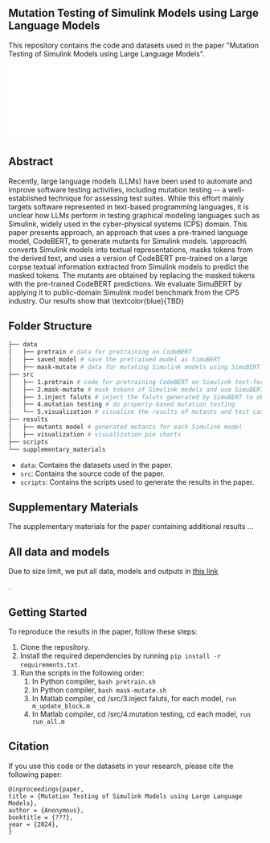 ## Mutation Testing of Simulink Models using Large Language Models

This repository contains the code and datasets used in the paper "Mutation Testing of Simulink Models using Large Language
Models". 

![Example Image](src/pipeline.pdf)

## Abstract

Recently, large language models (LLMs) have been used to automate and improve software testing activities, including mutation testing -- a well-established technique for assessing test suites. While this effort mainly targets software represented in text-based programming languages, it is unclear how LLMs perform in testing graphical modeling languages such as Simulink, widely used in the cyber-physical systems (CPS) domain. This paper presents approach, an approach that uses a pre-trained language model, CodeBERT, to generate mutants for Simulink models. \approach\ converts Simulink models into textual representations, masks tokens from the derived text, and uses a version of CodeBERT pre-trained on a large corpse textual information extracted from Simulink models to predict the masked tokens. The mutants are obtained by replacing the masked tokens with the pre-trained CodeBERT predictions. We evaluate SimuBERT by applying it to public-domain Simulink model benchmark from the CPS industry. Our results show that \textcolor{blue}{TBD}

## Folder Structure

```bash
├── data
│   ├── pretrain # data for pretraining on CodeBERT
│   ├── saved_model # save the pretrained model as SimuBERT
│   ├── mask-mutate # data for mutating Simulink models using SimuBERT
├── src
│   ├── 1.pretrain # code for pretraining CodeBERT on Simulink text-format corpus to obtain SimuBERT
│   ├── 2.mask-mutate # mask tokens of Simulink models and use SimuBERT to make predictions
│   ├── 3.inject faluts # inject the faluts generated by SimuBERT to obtain mutants
│   ├── 4.mutation testing # do property-based mutation testing
│   └── 5.visualization # visualize the results of mutants and test cases
├── results
│   ├── mutants model # generated mutants for each Simulink model
│   ├── visualization # visualization pie charts
├── scripts
└── supplementary_materials
```

- `data`: Contains the datasets used in the paper.
- `src`: Contains the source code of the paper.
- `scripts`: Contains the scripts used to generate the results in the paper.

## Supplementary Materials

The supplementary materials for the paper containing additional results ...

## All data and models

Due to size limit, we put all data, models and outputs  in [this link](https://drive.google.com/file/d/179SQPOguBYUbkRM76NkgXqVqBQp5-KKI/view)

.

## Getting Started

To reproduce the results in the paper, follow these steps:

1. Clone the repository.
2. Install the required dependencies by running `pip install -r requirements.txt`.
3. Run the scripts in the following order: 
   1. In Python compiler, ```bash pretrain.sh```
   2. In Python compiler, ```bash mask-mutate.sh```
   3. In Matlab compiler, cd /src/3.inject faluts, for each model, ```run m_update_block.m```
   4. In Matlab compiler, cd /src/4.mutation testing, cd each model, ```run run_all.m```

## Citation

If you use this code or the datasets in your research, please cite the following paper:

```
@inproceedings{paper,
title = {Mutation Testing of Simulink Models using Large Language Models},
author = {Anonymous},
booktitle = {???},
year = {2024},
}
```
